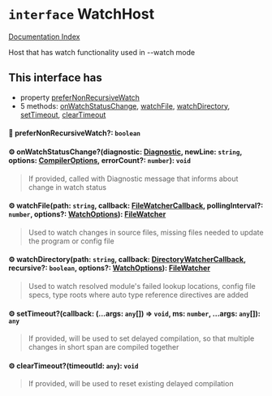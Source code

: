 # `interface` WatchHost

[Documentation Index](../README.md)

Host that has watch functionality used in --watch mode

## This interface has

- property [preferNonRecursiveWatch](#-prefernonrecursivewatch-boolean)
- 5 methods:
[onWatchStatusChange](#-onwatchstatuschangediagnostic-diagnostic-newline-string-options-compileroptions-errorcount-number-void),
[watchFile](#-watchfilepath-string-callback-filewatchercallback-pollinginterval-number-options-watchoptions-filewatcher),
[watchDirectory](#-watchdirectorypath-string-callback-directorywatchercallback-recursive-boolean-options-watchoptions-filewatcher),
[setTimeout](#-settimeoutcallback-args-any--void-ms-number-args-any-any),
[clearTimeout](#-cleartimeouttimeoutid-any-void)


#### 📄 preferNonRecursiveWatch?: `boolean`



#### ⚙ onWatchStatusChange?(diagnostic: [Diagnostic](../private.interface.Diagnostic/README.md), newLine: `string`, options: [CompilerOptions](../private.interface.CompilerOptions/README.md), errorCount?: `number`): `void`

> If provided, called with Diagnostic message that informs about change in watch status



#### ⚙ watchFile(path: `string`, callback: [FileWatcherCallback](../private.type.FileWatcherCallback/README.md), pollingInterval?: `number`, options?: [WatchOptions](../private.interface.WatchOptions/README.md)): [FileWatcher](../private.interface.FileWatcher/README.md)

> Used to watch changes in source files, missing files needed to update the program or config file



#### ⚙ watchDirectory(path: `string`, callback: [DirectoryWatcherCallback](../private.type.DirectoryWatcherCallback/README.md), recursive?: `boolean`, options?: [WatchOptions](../private.interface.WatchOptions/README.md)): [FileWatcher](../private.interface.FileWatcher/README.md)

> Used to watch resolved module's failed lookup locations, config file specs, type roots where auto type reference directives are added



#### ⚙ setTimeout?(callback: (...args: `any`\[]) => `void`, ms: `number`, ...args: `any`\[]): `any`

> If provided, will be used to set delayed compilation, so that multiple changes in short span are compiled together



#### ⚙ clearTimeout?(timeoutId: `any`): `void`

> If provided, will be used to reset existing delayed compilation



